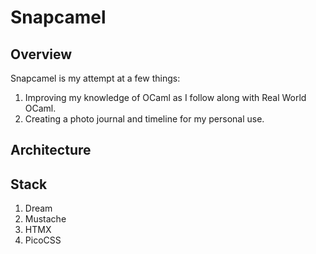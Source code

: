 # Snapcamel

## Overview
Snapcamel is my attempt at a few things:
  1. Improving my knowledge of OCaml as I follow along with Real World OCaml.
  2. Creating a photo journal and timeline for my personal use.

## Architecture

## Stack 

1. Dream
2. Mustache
3. HTMX
4. PicoCSS